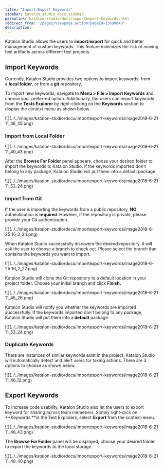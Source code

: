 ```yaml
---
title: "Import/Export Keywords" 
sidebar: katalon_studio_docs_sidebar
permalink: katalon-studio/docs/importexport-keywords.html 
redirect_from: "/pages/viewpage.action?pageId=13698840" 
description: 
---
```

Katalon Studio allows the users to **import**/**export** for quick and better management of custom keywords. This feature minimizes the risk of moving test artifacts across different test projects. 

Import Keywords
---------------

Currently, Katalon Studio provides two options to import keywords: from a **local folder**, or from a **git** repository.

To import new keywords, navigate to **Menu > File > Import Keywords** and choose your preferred option. Additionally, the users can import keywords from the **Tests Explorer** by right-clicking on the **Keywords** section to display the context menu as shown below.

![](../../images/katalon-studio/docs/importexport-keywords/image2018-6-21 11_38_45.png)

### Import from Local Folder

![](../../images/katalon-studio/docs/importexport-keywords/image2018-6-21 11_40_43.png)

After the **Browse For Folder** panel appears, choose your desired folder to import the keywords to Katalon Studio. If the keywords imported don't belong to any package, Katalon Studio will put them into a default package.

![](../../images/katalon-studio/docs/importexport-keywords/image2018-6-21 11_53_24.png)

### Import from Git 

If the user is importing the keywords from a public repository, **NO** authentication is **required**. However, if the repository is private, please provide your Git authentication. 

![](../../images/katalon-studio/docs/importexport-keywords/image2018-6-25 16_3_24.png)

When Katalon Studio successfully discovers the desired repository, it will ask the user to choose a branch to check out. Please select the branch that contains the keywords you want to import. 

![](../../images/katalon-studio/docs/importexport-keywords/image2018-6-25 16_2_27.png)

Katalon Studio will clone the Git repository to a default location in your project folder. Choose your initial branch and click **Finish.**

![](../../images/katalon-studio/docs/importexport-keywords/image2018-6-21 11_45_26.png)

Katalon Studio will notify you whether the keywords are imported successfully. If the keywords imported don't belong to any package, Katalon Studio will put them into a **default** package.

![](../../images/katalon-studio/docs/importexport-keywords/image2018-6-21 11_53_24.png)

### Duplicate Keywords

There are instances of similar keywords exist in the project. Katalon Studio will automatically detect and alert users for taking actions. There are 3 options to choose as shown below.

![](../../images/katalon-studio/docs/importexport-keywords/image2018-6-21 11_46_12.png)

Export Keywords
---------------

To increase code usability, Katalon Studio also let the users to export keyword for sharing across team memebers. Simply right-click on **Keywords **in the Test Explorers, select **Export** from the context-menu. 

![](../../images/katalon-studio/docs/importexport-keywords/image2018-6-21 11_46_43.png)

The **Browse For Folder** panel will be displayed, choose your desired folder to export the keywords to the local storage.

![](../../images/katalon-studio/docs/importexport-keywords/image2018-6-21 11_48_40.png)